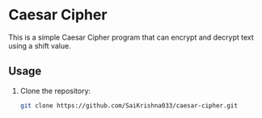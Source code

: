 # Caesar Cipher

This is a simple Caesar Cipher program that can encrypt and decrypt text using a shift value.

## Usage

1. Clone the repository:
   ```sh
   git clone https://github.com/SaiKrishna033/caesar-cipher.git
